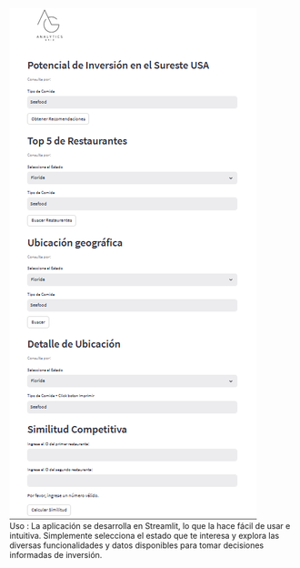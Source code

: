<div align="left">
  <img src="Aplicacion.png" alt="Descripción de la imagen">
</div>

<div style="text-align: left;">
Uso :    
La aplicación se desarrolla en Streamlit, lo que la hace fácil de usar e intuitiva. Simplemente selecciona el estado que te interesa y explora las diversas funcionalidades y datos disponibles para tomar decisiones informadas de inversión.
</div>



